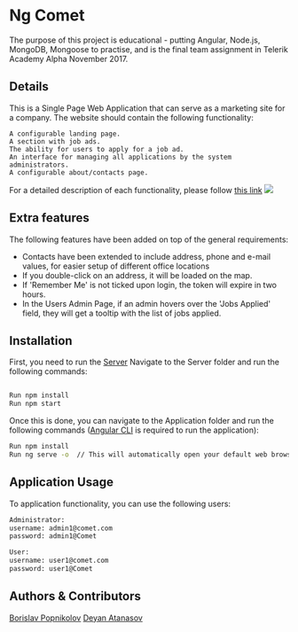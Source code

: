 # Ng Comet
The purpose of this project is educational - putting Angular, Node.js, MongoDB, Mongoose to practise, and is the final team assignment in Telerik Academy Alpha November 2017.

## Details

This is a Single Page Web Application that can serve as a marketing site for a company. The website should contain the following functionality:

    A configurable landing page.
    A section with job ads.
    The ability for users to apply for a job ad.
    An interface for managing all applications by the system administrators.
    A configurable about/contacts page.

For a detailed description of each functionality, please follow [this link](https://github.com/Teodor92/Project-Company-Life/tree/master/specification)
![](header.png)

## Extra features

The following features have been added on top of the general requirements:
* Contacts have been extended to include address, phone and e-mail values, for easier setup of different office locations
* If you double-click on an address, it will be loaded on the map.
* If 'Remember Me' is not ticked upon login, the token will expire in two hours.
* In the Users Admin Page, if an admin hovers over the 'Jobs Applied' field, they will get a tooltip with the list of jobs applied.

## Installation

First, you need to run the [Server](https://github.com/bpopnikolov/comet-rest-api)
Navigate to the Server folder and run the following commands: 

```sh

Run npm install
Run npm start
```

Once this is done, you can navigate to the Application folder and run the following commands ([Angular CLI](https://github.com/angular/angular-cli) is required to run the application):

```sh
Run npm install
Run ng serve -o  // This will automatically open your default web browser once the application is compiled
```
## Application Usage

To application functionality, you can use the following users:

```sh
Administrator:
username: admin1@comet.com
password: admin1@Comet

User:
username: user1@comet.com
password: user1@Comet
```


## Authors & Contributors

[Borislav Popnikolov](https://github.com/bpopnikolov/)
[Deyan Atanasov](https://github.com/deyan-a/)